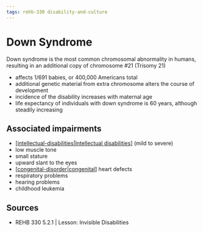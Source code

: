```yaml
---
tags: rehb-330 disability-and-culture
---
```


# Down Syndrome

Down syndrome is the most common chromosomal abnormality in humans, resulting in an additional copy of chromosome #21 (Trisomy 21)

- affects 1/691 babies, or 400,000 Americans total
- additional genetic material from extra chromosome alters the course of development
- incidence of the disability increases with maternal age
- life expectancy of individuals with down syndrome is 60 years, although steadily increasing

## Associated impairments

- [[intellectual-disabilities|Intellectual disabilities]] (mild to severe)
- low muscle tone
- small stature
- upward slant to the eyes
- [[congenital-disorder|congenital]] heart defects
- respiratory problems
- hearing problems
- childhood leukemia

## Sources

- REHB 330 5.2.1 | Lesson: Invisible Disabilities

[//begin]: # "Autogenerated link references for markdown compatibility"
[intellectual-disabilities|Intellectual disabilities]: intellectual-disabilities "Intellectual Disabilities"
[congenital-disorder|congenital]: congenital-disorder "Congenital disorder"
[//end]: # "Autogenerated link references"
